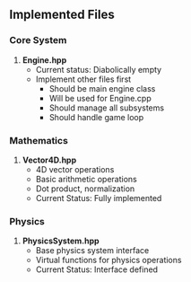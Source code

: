 ## Implemented Files

### Core System
1. **Engine.hpp**
    - Current status: Diabolically empty
    - Implement other files first
        - Should be main engine class
        - Will be used for Engine.cpp
        - Should manage all subsystems
        - Should handle game loop

### Mathematics
1. **Vector4D.hpp**
   - 4D vector operations
   - Basic arithmetic operations
   - Dot product, normalization
   - Current Status: Fully implemented

### Physics
1. **PhysicsSystem.hpp**
   - Base physics system interface
   - Virtual functions for physics operations
   - Current Status: Interface defined